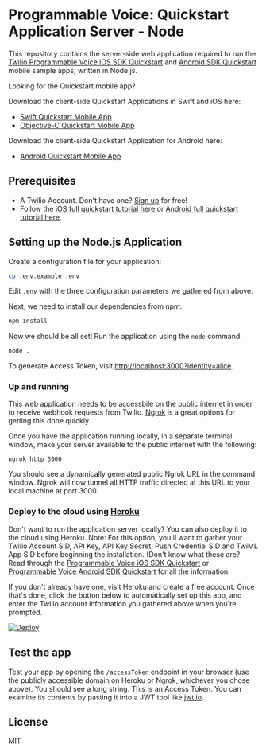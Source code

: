 Programmable Voice: Quickstart Application Server - Node
===
This repository contains the server-side web application required to run the [Twilio Programmable Voice iOS SDK Quickstart](https://www.twilio.com/docs/api/voice-sdk/ios/getting-started) and [Android SDK Quickstart](https://www.twilio.com/docs/api/voice-sdk/android/getting-started) mobile sample apps, written in Node.js.

Looking for the Quickstart mobile app?

Download the client-side Quickstart Applications in Swift and iOS here:

- [Swift Quickstart Mobile App](https://github.com/twilio/voice-quickstart-swift)
- [Objective-C Quickstart Mobile App](https://github.com/twilio/voice-quickstart-objc)

Download the client-side Quickstart Application for Android here:

- [Android Quickstart Mobile App](https://github.com/twilio/voice-quickstart-android)

Prerequisites
---

* A Twilio Account. Don't have one? [Sign up](https://www.twilio.com/try-twilio) for free!
* Follow the [iOS full quickstart tutorial here](https://www.twilio.com/docs/api/voice-sdk/ios/getting-started) or [Android full quickstart tutorial here](https://www.twilio.com/docs/api/voice-sdk/android/getting-started).

## Setting up the Node.js Application

Create a configuration file for your application:

```bash
cp .env.example .env
```

Edit `.env` with the three configuration parameters we gathered from above.

Next, we need to install our dependencies from npm:

```bash
npm install
```

Now we should be all set! Run the application using the `node` command.

```bash
node .
```

To generate Access Token, visit
[http://localhost:3000?identity=alice](http://localhost:3000?identity=alice).

### Up and running

This web application needs to be accessbile on the public internet in order to receive webhook requests from Twilio. [Ngrok](https://ngrok.com/) is a great options for getting this done quickly.

Once you have the application running locally, in a separate terminal window, make your server available to the public internet with the following:

    ngrok http 3000

You should see a dynamically generated public Ngrok URL in the command window. Ngrok will now tunnel all HTTP traffic directed at this URL to your local machine at port 3000.

### Deploy to the cloud using [Heroku](https://heroku.com)

Don't want to run the application server locally? You can also deploy it to the cloud using Heroku. Note: For this option, you'll want to gather your Twilio Account SID, API Key, API Key Secret, Push Credential SID and TwiML App SID before beginning the installation. (Don't know what these are? Read through the [Programmable Voice iOS SDK Quickstart](https://www.twilio.com/docs/api/voice-sdk/ios/getting-started) or [Programmable Voice Android SDK Quickstart](https://www.twilio.com/docs/api/voice-sdk/android/getting-started) for all the information.

If you don't already have one, visit Heroku and create a free account. Once that's done, click the button below to automatically set up this app, and enter the Twilio account information you gathered above when you're prompted.

[![Deploy](https://www.herokucdn.com/deploy/button.png)](https://heroku.com/deploy)

Test the app
---

Test your app by opening the `/accessToken` endpoint in your browser (use the publicly accessible domain on Heroku or Ngrok, whichever you chose above). You should see a long string. This is an Access Token. You can examine its contents by pasting it into a JWT tool like [jwt.io](http://jwt.io).

License
---
MIT
